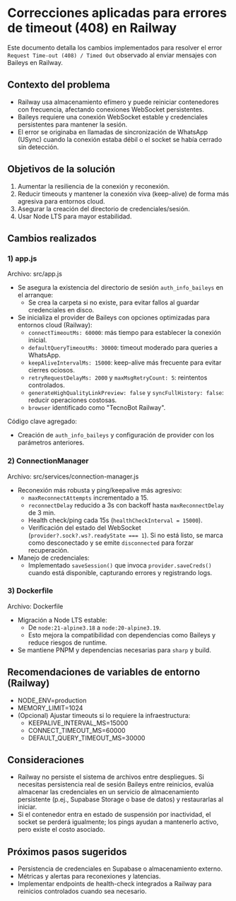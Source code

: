 # Correcciones aplicadas para errores de timeout (408) en Railway

Este documento detalla los cambios implementados para resolver el error `Request Time-out (408) / Timed Out` observado al enviar mensajes con Baileys en Railway.

## Contexto del problema
- Railway usa almacenamiento efímero y puede reiniciar contenedores con frecuencia, afectando conexiones WebSocket persistentes.
- Baileys requiere una conexión WebSocket estable y credenciales persistentes para mantener la sesión.
- El error se originaba en llamadas de sincronización de WhatsApp (USync) cuando la conexión estaba débil o el socket se había cerrado sin detección.

## Objetivos de la solución
1. Aumentar la resiliencia de la conexión y reconexión.
2. Reducir timeouts y mantener la conexión viva (keep-alive) de forma más agresiva para entornos cloud.
3. Asegurar la creación del directorio de credenciales/sesión.
4. Usar Node LTS para mayor estabilidad.

## Cambios realizados

### 1) app.js
Archivo: src/app.js
- Se asegura la existencia del directorio de sesión `auth_info_baileys` en el arranque:
  - Se crea la carpeta si no existe, para evitar fallos al guardar credenciales en disco.
- Se inicializa el provider de Baileys con opciones optimizadas para entornos cloud (Railway):
  - `connectTimeoutMs: 60000`: más tiempo para establecer la conexión inicial.
  - `defaultQueryTimeoutMs: 30000`: timeout moderado para queries a WhatsApp.
  - `keepAliveIntervalMs: 15000`: keep-alive más frecuente para evitar cierres ociosos.
  - `retryRequestDelayMs: 2000` y `maxMsgRetryCount: 5`: reintentos controlados.
  - `generateHighQualityLinkPreview: false` y `syncFullHistory: false`: reducir operaciones costosas.
  - `browser` identificado como "TecnoBot Railway".

Código clave agregado:
- Creación de `auth_info_baileys` y configuración de provider con los parámetros anteriores.

### 2) ConnectionManager
Archivo: src/services/connection-manager.js
- Reconexión más robusta y ping/keepalive más agresivo:
  - `maxReconnectAttempts` incrementado a 15.
  - `reconnectDelay` reducido a 3s con backoff hasta `maxReconnectDelay` de 3 min.
  - Health check/ping cada 15s (`healthCheckInterval = 15000`).
  - Verificación del estado del WebSocket (`provider?.sock?.ws?.readyState === 1`). Si no está listo, se marca como desconectado y se emite `disconnected` para forzar recuperación.
- Manejo de credenciales:
  - Implementado `saveSession()` que invoca `provider.saveCreds()` cuando está disponible, capturando errores y registrando logs.

### 3) Dockerfile
Archivo: Dockerfile
- Migración a Node LTS estable:
  - De `node:21-alpine3.18` a `node:20-alpine3.19`.
  - Esto mejora la compatibilidad con dependencias como Baileys y reduce riesgos de runtime.
- Se mantiene PNPM y dependencias necesarias para `sharp` y build.

## Recomendaciones de variables de entorno (Railway)
- NODE_ENV=production
- MEMORY_LIMIT=1024
- (Opcional) Ajustar timeouts si lo requiere la infraestructura:
  - KEEPALIVE_INTERVAL_MS=15000
  - CONNECT_TIMEOUT_MS=60000
  - DEFAULT_QUERY_TIMEOUT_MS=30000

## Consideraciones
- Railway no persiste el sistema de archivos entre despliegues. Si necesitas persistencia real de sesión Baileys entre reinicios, evalúa almacenar las credenciales en un servicio de almacenamiento persistente (p.ej., Supabase Storage o base de datos) y restaurarlas al iniciar.
- Si el contenedor entra en estado de suspensión por inactividad, el socket se perderá igualmente; los pings ayudan a mantenerlo activo, pero existe el costo asociado.

## Próximos pasos sugeridos
- Persistencia de credenciales en Supabase o almacenamiento externo.
- Métricas y alertas para reconexiones y latencias.
- Implementar endpoints de health-check integrados a Railway para reinicios controlados cuando sea necesario.